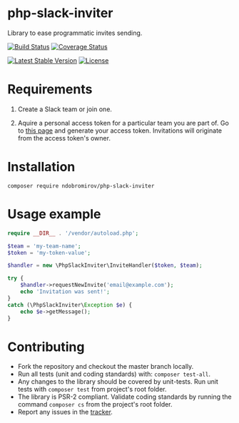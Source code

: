 # php-slack-inviter
Library to ease programmatic invites sending.

[![Build Status](https://api.travis-ci.org/ndobromirov/php-slack-inviter.svg?branch=master)](https://travis-ci.org/ndobromirov/php-slack-inviter)
[![Coverage Status](https://coveralls.io/repos/github/ndobromirov/php-slack-inviter/badge.svg?branch=master)](https://coveralls.io/github/ndobromirov/php-slack-inviter?branch=master)

[![Latest Stable Version](https://poser.pugx.org/ndobromirov/php-slack-inviter/version)](https://packagist.org/packages/ndobromirov/php-slack-inviter)
[![License](https://poser.pugx.org/ndobromirov/php-slack-inviter/license)](https://packagist.org/packages/ndobromirov/php-slack-inviter)

# Requirements
1. Create a Slack team or join one.

2. Aquire a personal access token for a particular team you are part of.
Go to [this page](https://api.slack.com/custom-integrations/legacy-tokens) and
generate your access token. Invitations will originate from the access token's
owner.

# Installation
```
composer require ndobromirov/php-slack-inviter
```

# Usage example
```php
require __DIR__ . '/vendor/autoload.php';

$team = 'my-team-name';
$token = 'my-token-value';

$handler = new \PhpSlackInviter\InviteHandler($token, $team);

try {
    $handler->requestNewInvite('email@example.com');
    echo 'Invitation was sent!';
}
catch (\PhpSlackInviter\Exception $e) {
    echo $e->getMessage();
}
```

# Contributing
 - Fork the repository and checkout the master branch locally.
 - Run all tests (unit and coding standards) with: `composer test-all`.
 - Any changes to the library should be covered by unit-tests.
   Run unit tests with `composer test` from project's root folder.
 - The library is PSR-2 compliant. Validate coding standards by running the
   command `composer cs` from the project's root folder.
 - Report any issues in the
   [tracker](https://github.com/ndobromirov/php-slack-inviter/issues).

